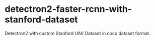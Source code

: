 # detectron2-faster-rcnn-with-stanford-dataset
Detectron2 with custom Stanford UAV Dataset in coco dataset format.
